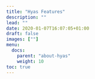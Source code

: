 ```yaml
---
title: "Hyas Features"
description: ""
lead: ""
date: 2020-01-07T16:07:05+01:00
draft: false
images: [""]
menu: 
  docs:
    parent: "about-hyas"
    weight: 10
toc: true
---
```

